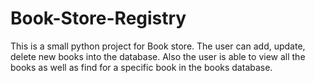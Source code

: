 # Book-Store-Registry
This is a small python project for Book store. 
The user can add, update, delete new books into the database. 
Also the user is able to view all the books as well as find for a specific book in the books database.

